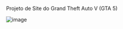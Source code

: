 Projeto de Site do Grand Theft Auto V (GTA 5)

![image](https://github.com/rickson2002/projeto-site-gta-v-beta/assets/112441890/9e3f62be-6a1c-481d-bea7-3a33e01a2360)

